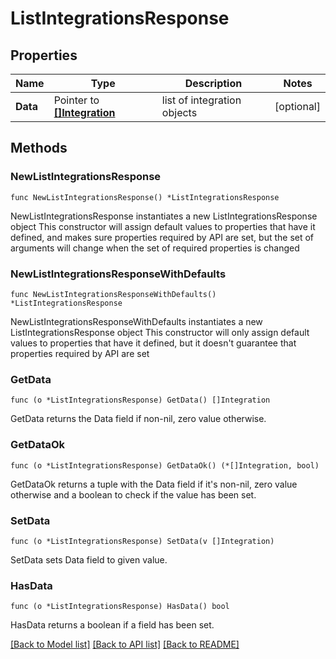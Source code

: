 # ListIntegrationsResponse

## Properties

Name | Type | Description | Notes
------------ | ------------- | ------------- | -------------
**Data** | Pointer to [**[]Integration**](Integration.md) | list of integration objects | [optional] 

## Methods

### NewListIntegrationsResponse

`func NewListIntegrationsResponse() *ListIntegrationsResponse`

NewListIntegrationsResponse instantiates a new ListIntegrationsResponse object
This constructor will assign default values to properties that have it defined,
and makes sure properties required by API are set, but the set of arguments
will change when the set of required properties is changed

### NewListIntegrationsResponseWithDefaults

`func NewListIntegrationsResponseWithDefaults() *ListIntegrationsResponse`

NewListIntegrationsResponseWithDefaults instantiates a new ListIntegrationsResponse object
This constructor will only assign default values to properties that have it defined,
but it doesn't guarantee that properties required by API are set

### GetData

`func (o *ListIntegrationsResponse) GetData() []Integration`

GetData returns the Data field if non-nil, zero value otherwise.

### GetDataOk

`func (o *ListIntegrationsResponse) GetDataOk() (*[]Integration, bool)`

GetDataOk returns a tuple with the Data field if it's non-nil, zero value otherwise
and a boolean to check if the value has been set.

### SetData

`func (o *ListIntegrationsResponse) SetData(v []Integration)`

SetData sets Data field to given value.

### HasData

`func (o *ListIntegrationsResponse) HasData() bool`

HasData returns a boolean if a field has been set.


[[Back to Model list]](../README.md#documentation-for-models) [[Back to API list]](../README.md#documentation-for-api-endpoints) [[Back to README]](../README.md)


